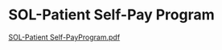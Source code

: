 # SOL-Patient Self-Pay Program

[SOL-Patient Self-PayProgram.pdf](SOL-Patient%20Self-Pay%20Program%20a8b0d5f8cb104d3bb99dbff16d449ed0/SOL-Patient_Self-PayProgram.pdf)